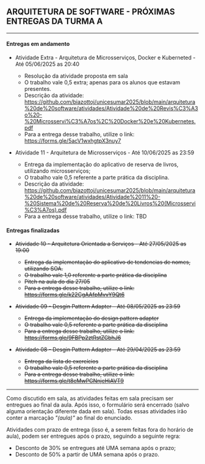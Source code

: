 ## ARQUITETURA DE SOFTWARE - PRÓXIMAS ENTREGAS DA TURMA A
___

#### Entregas em andamento

- Atividade Extra - Arquitetura de Microsserviços, Docker e Kuberneted - Até 05/06/2025 as 20:40                                          
    + Resolução da atividade proposta em sala
    + O trabalho vale 0,5 extra; apenas para os alunos que estavam presentes.
    + Descrição da atividade: https://github.com/biazottoj/unicesumar2025/blob/main/arquitetura%20de%20software/atividades/Atividade%20de%20Revis%C3%A3o%20-%20Microsservi%C3%A7os%2C%20Docker%20e%20Kubernetes.pdf
    + Para a entrega desse trabalho, utilize o link: https://forms.gle/5acV1wxhgtpX3nuy7

- Atividade 11 - Arquitetura de Microsserviços - Até 10/06/2025  as 23:59                                             
    + Entrega da implementação do aplicativo de reserva de livros, utilizando microsserviços;
    + O trabalho vale 0,5 referente a parte prática da disciplina.
    + Descrição da atividade: https://github.com/biazottoj/unicesumar2025/blob/main/arquitetura%20de%20software/atividades/Atividade%2011%20-%20Sistema%20de%20Reserva%20de%20Livros%20(Microsservi%C3%A7os).pdf
    + Para a entrega desse trabalho, utilize o link: TBD


#### Entregas finalizadas
- ~~Atividade 10 - Arquitetura Orientada a Serviços - Até 27/05/2025 as 19:00~~                                                 
    + ~~Entrega da implementação do aplicativo de tendencias de nomes, utilizando SOA.~~
    + ~~O trabalho vale 1,0 referente a parte prática da disciplina~~
    + ~~Pitch na aula do dia 27/05~~
    + ~~Para a entrega desse trabalho, utilize o link: https://forms.gle/k22CgAAfpMvvY9Qt6~~

- ~~Atividade 09 - Desgin Pattern Adapter - Até 08/05/2025 as 23:59~~                                                 
    + ~~Entrega da implementação do design pattern adapter~~
    + ~~O trabalho vale 0,5 referente a parte prática da disciplina~~
    + ~~Para a entrega desse trabalho, utilize o link: https://forms.gle/9FBPp2ztRstZGbhJ6~~ 

- ~~Atividade 08 - Desgin Pattern Adapter - Até 29/04/2025 as 23:59~~                                                 
    + ~~Entrega da lista de exercícios~~
    + ~~O trabalho vale 0,5 referente a parte prática da disciplina~~
    + ~~Para a entrega desse trabalho, utilize o link: https://forms.gle/t8eMwPGNnjeHjAVT9~~ 

___

Como discutido em sala, as atividades feitas em sala precisam ser entregues ao final da aula. Após isso, o formulário será encerrado (salvo alguma orientação diferente dada em sala). Todas essas atividades irão conter a marcação *"(aula)"* ao final do enunciado.

Atividades com prazo de entrega (isso é, a serem feitas fora do horário de aula), podem ser entregues após o prazo, seguindo a seguinte regra:
- Desconto de 30% se entregues até UMA semana após o prazo;
- Desconto de 50% a partir de UMA semana após o prazo. 
